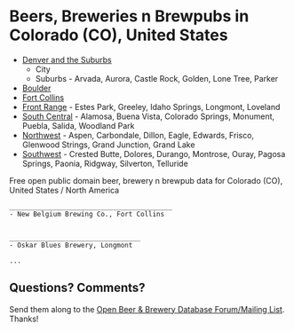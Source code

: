 # Beers, Breweries n Brewpubs in Colorado (CO), United States


- [Denver and the Suburbs](1--denver-n-the-burbs)
    - City
    - Suburbs  -  Arvada, Aurora, Castle Rock, Golden, Lone Tree, Parker
- [Boulder](2--boulder)
- [Fort Collins](3--fort-collins)
- [Front Range](4--front-range)  -  Estes Park, Greeley, Idaho Springs, Longmont, Loveland
- [South Central](5--south-central) -  Alamosa, Buena Vista, Colorado Springs, Monument, Puebla, Salida, Woodland Park
- [Northwest](6--northwest) -  Aspen, Carbondale, Dillon, Eagle, Edwards, Frisco, Glenwood Strings, Grand Junction, Grand Lake
- [Southwest](7--southwest) - Crested Butte, Dolores, Durango, Montrose, Ouray, Pagosa Springs, Paonia, Ridgway, Silverton, Telluride



Free open public domain beer, brewery n brewpub data for Colorado (CO), United States / North America


~~~
_________________________________________
- New Belgium Brewing Co., Fort Collins


_________________________________
- Oskar Blues Brewery, Longmont

...
~~~



## Questions? Comments?

Send them along to the
[Open Beer & Brewery Database Forum/Mailing List](http://groups.google.com/group/beerdb).
Thanks!
